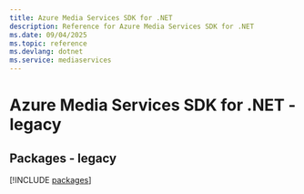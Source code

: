 ```yaml
---
title: Azure Media Services SDK for .NET
description: Reference for Azure Media Services SDK for .NET
ms.date: 09/04/2025
ms.topic: reference
ms.devlang: dotnet
ms.service: mediaservices
---
```

# Azure Media Services SDK for .NET - legacy
## Packages - legacy
[!INCLUDE [packages](media-services-index.md)]